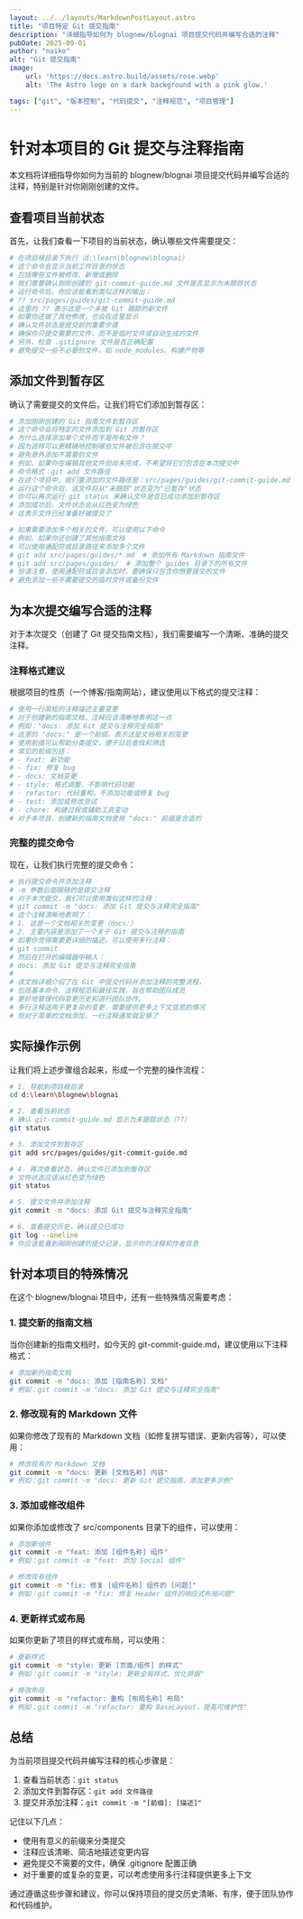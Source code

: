 ```yaml
---
layout: ../../layouts/MarkdownPostLayout.astro
title: "项目特定 Git 提交指南"
description: "详细指导如何为 blognew/blognai 项目提交代码并编写合适的注释"
pubDate: 2025-09-01
author: "naiko"
alt: "Git 提交指南"
image:
    url: 'https://docs.astro.build/assets/rose.webp'
    alt: 'The Astro logo on a dark background with a pink glow.'

tags: ["git", "版本控制", "代码提交", "注释规范", "项目管理"]
---
```


# 针对本项目的 Git 提交与注释指南

本文档将详细指导你如何为当前的 blognew/blognai 项目提交代码并编写合适的注释，特别是针对你刚刚创建的文件。

## 查看项目当前状态

首先，让我们查看一下项目的当前状态，确认哪些文件需要提交：

```bash
# 在项目根目录下执行（d:\learn\blognew\blognai）
# 这个命令会显示当前工作目录的状态
# 包括哪些文件被修改、新增或删除
# 我们需要确认刚刚创建的 git-commit-guide.md 文件是否显示为未跟踪状态
# 运行命令后，你应该能看到类似这样的输出：
# ?? src/pages/guides/git-commit-guide.md
# 这里的 ?? 表示这是一个未被 Git 跟踪的新文件
# 如果你还做了其他修改，也会在这里显示
# 确认文件状态是提交前的重要步骤
# 确保你只提交需要的文件，而不是临时文件或自动生成的文件
# 另外，检查 .gitignore 文件是否正确配置
# 避免提交一些不必要的文件，如 node_modules、构建产物等
```

## 添加文件到暂存区

确认了需要提交的文件后，让我们将它们添加到暂存区：

```bash
# 添加刚刚创建的 Git 指南文件到暂存区
# 这个命令会将特定的文件添加到 Git 的暂存区
# 为什么选择添加单个文件而不是所有文件？
# 因为这样可以更精确地控制哪些文件被包含在提交中
# 避免意外添加不需要的文件
# 例如，如果你在编辑其他文件但尚未完成，不希望将它们包含在本次提交中
# 命令格式：git add 文件路径
# 在这个项目中，我们要添加的文件路径是：src/pages/guides/git-commit-guide.md
# 运行这个命令后，该文件将从"未跟踪"状态变为"已暂存"状态
# 你可以再次运行 git status 来确认文件是否已成功添加到暂存区
# 添加成功后，文件状态会从红色变为绿色
# 这表示文件已经准备好被提交了

# 如果需要添加多个相关的文件，可以使用以下命令
# 例如，如果你还创建了其他指南文档
# 可以使用通配符或目录路径来添加多个文件
# git add src/pages/guides/*.md  # 添加所有 Markdown 指南文件
# git add src/pages/guides/  # 添加整个 guides 目录下的所有文件
# 但请注意，使用通配符或目录添加时，要确保只包含你想要提交的文件
# 避免添加一些不需要提交的临时文件或备份文件
```

## 为本次提交编写合适的注释

对于本次提交（创建了 Git 提交指南文档），我们需要编写一个清晰、准确的提交注释。

### 注释格式建议

根据项目的性质（一个博客/指南网站），建议使用以下格式的提交注释：

```bash
# 使用一行简短的注释描述主要变更
# 对于创建新的指南文档，注释应该清晰地表明这一点
# 例如："docs: 添加 Git 提交与注释完全指南"
# 这里的 "docs:" 是一个前缀，表示这是文档相关的变更
# 使用前缀可以帮助分类提交，便于日后查找和筛选
# 常见的前缀包括：
# - feat: 新功能
# - fix: 修复 bug
# - docs: 文档变更
# - style: 格式调整，不影响代码功能
# - refactor: 代码重构，不添加功能或修复 bug
# - test: 添加或修改测试
# - chore: 构建过程或辅助工具变动
# 对于本项目，创建新的指南文档使用 "docs:" 前缀是合适的
```

### 完整的提交命令

现在，让我们执行完整的提交命令：

```bash
# 执行提交命令并添加注释
# -m 参数后面跟随的是提交注释
# 对于本次提交，我们可以使用类似这样的注释：
# git commit -m "docs: 添加 Git 提交与注释完全指南"
# 这个注释清晰地表明了：
# 1. 这是一个文档相关的变更（docs:）
# 2. 主要内容是添加了一个关于 Git 提交与注释的指南
# 如果你觉得需要更详细的描述，可以使用多行注释：
# git commit
# 然后在打开的编辑器中输入：
# docs: 添加 Git 提交与注释完全指南
# 
# 该文档详细介绍了在 Git 中提交代码并添加注释的完整流程，
# 包括基本命令、注释规范和最佳实践，旨在帮助团队成员
# 更好地管理代码变更历史和进行团队协作。
# 多行注释适用于更复杂的变更，需要提供更多上下文信息的情况
# 但对于简单的文档添加，一行注释通常就足够了
```

## 实际操作示例

让我们将上述步骤组合起来，形成一个完整的操作流程：

```bash
# 1. 导航到项目根目录
cd d:\learn\blognew\blognai

# 2. 查看当前状态
# 确认 git-commit-guide.md 显示为未跟踪状态（??）
git status

# 3. 添加文件到暂存区
git add src/pages/guides/git-commit-guide.md

# 4. 再次查看状态，确认文件已添加到暂存区
# 文件状态应该从红色变为绿色
git status

# 5. 提交文件并添加注释
git commit -m "docs: 添加 Git 提交与注释完全指南"

# 6. 查看提交历史，确认提交已成功
git log --oneline
# 你应该能看到刚刚创建的提交记录，显示你的注释和作者信息
```

## 针对本项目的特殊情况

在这个 blognew/blognai 项目中，还有一些特殊情况需要考虑：

### 1. 提交新的指南文档

当你创建新的指南文档时，如今天的 git-commit-guide.md，建议使用以下注释格式：

```bash
# 添加新的指南文档
git commit -m "docs: 添加 [指南名称] 文档"
# 例如：git commit -m "docs: 添加 Git 提交与注释完全指南"
```

### 2. 修改现有的 Markdown 文件

如果你修改了现有的 Markdown 文档（如修复拼写错误、更新内容等），可以使用：

```bash
# 修改现有的 Markdown 文档
git commit -m "docs: 更新 [文档名称] 内容"
# 例如：git commit -m "docs: 更新 Git 提交指南，添加更多示例"
```

### 3. 添加或修改组件

如果你添加或修改了 src/components 目录下的组件，可以使用：

```bash
# 添加新组件
git commit -m "feat: 添加 [组件名称] 组件"
# 例如：git commit -m "feat: 添加 Social 组件"

# 修改现有组件
git commit -m "fix: 修复 [组件名称] 组件的 [问题]"
# 例如：git commit -m "fix: 修复 Header 组件的响应式布局问题"
```

### 4. 更新样式或布局

如果你更新了项目的样式或布局，可以使用：

```bash
# 更新样式
git commit -m "style: 更新 [页面/组件] 的样式"
# 例如：git commit -m "style: 更新全局样式，优化排版"

# 修改布局
git commit -m "refactor: 重构 [布局名称] 布局"
# 例如：git commit -m "refactor: 重构 BaseLayout，提高可维护性"
```

## 总结

为当前项目提交代码并编写注释的核心步骤是：

1. 查看当前状态：`git status`
2. 添加文件到暂存区：`git add 文件路径`
3. 提交并添加注释：`git commit -m "[前缀]: [描述]"`

记住以下几点：
- 使用有意义的前缀来分类提交
- 注释应该清晰、简洁地描述变更内容
- 避免提交不需要的文件，确保 .gitignore 配置正确
- 对于重要的或复杂的变更，可以考虑使用多行注释提供更多上下文

通过遵循这些步骤和建议，你可以保持项目的提交历史清晰、有序，便于团队协作和代码维护。